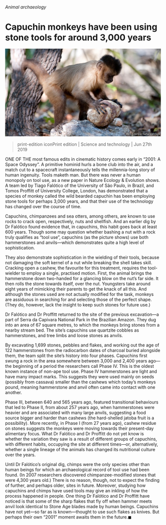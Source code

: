 ###### Animal archaeology

# Capuchin monkeys have been using stone tools for around 3,000 years 

![image](images/20190629_stp501.jpg) 

> print-edition iconPrint edition | Science and technology | Jun 27th 2019 

ONE OF THE most famous edits in cinematic history comes early in “2001: A Space Odyssey”. A primitive hominid hurls a bone club into the air, and a match cut to a spacecraft instantaneously tells the millennia-long story of human ingenuity. Tools maketh man. But there was never a human monopoly on tool use, as a new paper in Nature Ecology & Evolution shows. A team led by Tiago Falótico of the University of São Paulo, in Brazil, and Tomos Proffitt of University College, London, has demonstrated that a species of monkey called the wild bearded capuchin has been employing stone tools for perhaps 3,000 years, and that their use of the technology has changed over the course of time. 

Capuchins, chimpanzees and sea otters, among others, are known to use rocks to crack open, respectively, nuts and shellfish. And an earlier dig by Dr Falótico found evidence that, in capuchins, this habit goes back at least 600 years. Though some may question whether bashing a nut with a rock truly qualifies as “tool use”, capuchins (as the picture shows) use both hammerstones and anvils—which demonstrates quite a high level of sophistication. 

They also demonstrate sophistication in the wielding of their tools, because not damaging the soft kernel of a nut while breaking the shell takes skill. Cracking open a cashew, the favourite for this treatment, requires the tool-wielder to employ a single, practised motion. First, the animal brings the hammerstone down two-handed for a glancing blow on the nut’s far side. It then rolls the stone towards itself, over the nut. Youngsters take around eight years of mimicking their parents to get the knack of all this. And although the stones used are not actually modified for the task, monkeys are assiduous in searching for and selecting those of the perfect shape. (They do, however, lack the insight to keep such stones for future use.) 

Dr Falótico and Dr Proffitt returned to the site of the previous excavation—a part of Serra da Capivara National Park in the Brazilian Amazon. They dug into an area of 67 square metres, to which the monkeys bring stones from a nearby stream bed. The site’s capuchins use quartzite cobbles as hammerstones, and tree limbs and loose stones as anvils. 

By excavating 1,699 stones, pebbles and flakes, and working out the age of 122 hammerstones from the radiocarbon dates of charcoal buried alongside them, the team split the site’s history into four phases. Capuchins first swung a rock in the area somewhere between 3,000 and 2,400 years ago—the beginning of a period the researchers call Phase IV. This is the oldest known instance of non-ape tool use. Phase IV hammerstones are light and have many impact marks. This suggests they were used mainly on seeds (possibly from cassava) smaller than the cashews which today’s monkeys pound, meaning hammerstone and anvil often came into contact with one another. 

Phase III, between 640 and 565 years ago, featured transitional behaviours that led to Phase II, from about 257 years ago, when hammerstones were heavier and are associated with many large anvils, suggesting a food source bigger and harder than cashews (the hard-shelled jatoba fruit is a possibility). More recently, in Phase I (from 27 years ago), cashew residue on stones suggests the monkeys were moving towards their present-day alimentary focus. What Dr Falótico and Dr Proffitt do not yet know is whether the variation they saw is a result of different groups of capuchins, with different habits, occupying the site at different times—or, alternatively, whether a single lineage of the animals has changed its nutritional culture over the years. 

Until Dr Falótico’s original dig, chimps were the only species other than human beings for which an archaeological record of tool use had been found. (In 2007 researchers discovered chimpanzee-modified stones that were 4,300 years old.) There is no reason, though, not to expect the finding of further, and perhaps older, sites in future. Moreover, studying how capuchins and chimps have used tools may give an inkling of how the process happened in people. One thing Dr Falótico and Dr Proffitt have noticed is that some of the sharp flakes that fly off when hammer meets anvil look identical to Stone Age blades made by human beings. Capuchins have not yet—so far as is known—thought to use such flakes as knives. But perhaps their own “2001” moment awaits them in the future.◼ 

